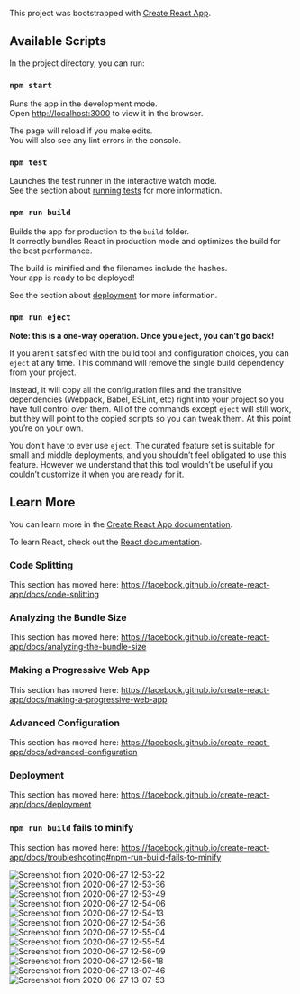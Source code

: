 This project was bootstrapped with [Create React App](https://github.com/facebook/create-react-app).

## Available Scripts

In the project directory, you can run:

### `npm start`

Runs the app in the development mode.<br />
Open [http://localhost:3000](http://localhost:3000) to view it in the browser.

The page will reload if you make edits.<br />
You will also see any lint errors in the console.

### `npm test`

Launches the test runner in the interactive watch mode.<br />
See the section about [running tests](https://facebook.github.io/create-react-app/docs/running-tests) for more information.

### `npm run build`

Builds the app for production to the `build` folder.<br />
It correctly bundles React in production mode and optimizes the build for the best performance.

The build is minified and the filenames include the hashes.<br />
Your app is ready to be deployed!

See the section about [deployment](https://facebook.github.io/create-react-app/docs/deployment) for more information.

### `npm run eject`

**Note: this is a one-way operation. Once you `eject`, you can’t go back!**

If you aren’t satisfied with the build tool and configuration choices, you can `eject` at any time. This command will remove the single build dependency from your project.

Instead, it will copy all the configuration files and the transitive dependencies (Webpack, Babel, ESLint, etc) right into your project so you have full control over them. All of the commands except `eject` will still work, but they will point to the copied scripts so you can tweak them. At this point you’re on your own.

You don’t have to ever use `eject`. The curated feature set is suitable for small and middle deployments, and you shouldn’t feel obligated to use this feature. However we understand that this tool wouldn’t be useful if you couldn’t customize it when you are ready for it.

## Learn More

You can learn more in the [Create React App documentation](https://facebook.github.io/create-react-app/docs/getting-started).

To learn React, check out the [React documentation](https://reactjs.org/).

### Code Splitting

This section has moved here: https://facebook.github.io/create-react-app/docs/code-splitting

### Analyzing the Bundle Size

This section has moved here: https://facebook.github.io/create-react-app/docs/analyzing-the-bundle-size

### Making a Progressive Web App

This section has moved here: https://facebook.github.io/create-react-app/docs/making-a-progressive-web-app

### Advanced Configuration

This section has moved here: https://facebook.github.io/create-react-app/docs/advanced-configuration

### Deployment

This section has moved here: https://facebook.github.io/create-react-app/docs/deployment

### `npm run build` fails to minify

This section has moved here: https://facebook.github.io/create-react-app/docs/troubleshooting#npm-run-build-fails-to-minify

![Screenshot from 2020-06-27 12-53-22](https://user-images.githubusercontent.com/59260120/85922739-50483e00-b88e-11ea-932f-3e5e205013e5.png)
![Screenshot from 2020-06-27 12-53-36](https://user-images.githubusercontent.com/59260120/85922890-23485b00-b88f-11ea-98be-18864b620d3f.png)
![Screenshot from 2020-06-27 12-53-49](https://user-images.githubusercontent.com/59260120/85922896-27747880-b88f-11ea-82b4-6a115640328a.png)
![Screenshot from 2020-06-27 12-54-06](https://user-images.githubusercontent.com/59260120/85922898-2b07ff80-b88f-11ea-8539-c2eef2899bb4.png)
![Screenshot from 2020-06-27 12-54-13](https://user-images.githubusercontent.com/59260120/85922899-2ba09600-b88f-11ea-864d-1c57e8f74eec.png)
![Screenshot from 2020-06-27 12-54-36](https://user-images.githubusercontent.com/59260120/85922902-2c392c80-b88f-11ea-9bb7-74cb3c0d6ca7.png)
![Screenshot from 2020-06-27 12-55-04](https://user-images.githubusercontent.com/59260120/85922906-31967700-b88f-11ea-9afe-a23ab91d8206.png)
![Screenshot from 2020-06-27 12-55-54](https://user-images.githubusercontent.com/59260120/85922908-32c7a400-b88f-11ea-9f3c-825b9b1bea0f.png)
![Screenshot from 2020-06-27 12-56-09](https://user-images.githubusercontent.com/59260120/85922910-33f8d100-b88f-11ea-9e56-181612e12778.png)
![Screenshot from 2020-06-27 12-56-18](https://user-images.githubusercontent.com/59260120/85922912-3529fe00-b88f-11ea-9f03-e32f5e74358c.png)
![Screenshot from 2020-06-27 13-07-46](https://user-images.githubusercontent.com/59260120/85922932-728e8b80-b88f-11ea-9875-09edb588c8f9.png)
![Screenshot from 2020-06-27 13-07-53](https://user-images.githubusercontent.com/59260120/85922934-74f0e580-b88f-11ea-969b-c69460da954c.png)








